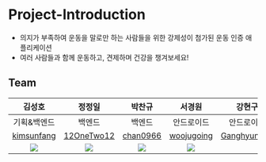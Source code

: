 # Project-Introduction
- 의지가 부족하여 운동을 말로만 하는 사람들을 위한 강제성이 첨가된 운동 인증 애플리케이션
- 여러 사람들과 함께 운동하고, 견제하며 건강을 챙겨보세요!

## Team
|김성호|정정일|박찬규|서경원|강현구|
|:---:|:---:|:---:|:---:|:---:|
|기획&백엔드|백엔드|백엔드|안드로이드|안드로이드|
|[kimsunfang](https://github.com/kimsunfang)|[12OneTwo12](https://github.com/12OneTwo12)|[chan0966](https://github.com/chan0966)|[woojugoing](https://github.com/woojugoing)|[Ganghyungoo](https://github.com/Ganghyungoo)|
|![](https://avatars.githubusercontent.com/u/35277854?v=4)|![](https://avatars.githubusercontent.com/u/55571682?v=4)|![](https://avatars.githubusercontent.com/u/59433441?v=4)|![](https://avatars.githubusercontent.com/u/57715601?v=4)|


